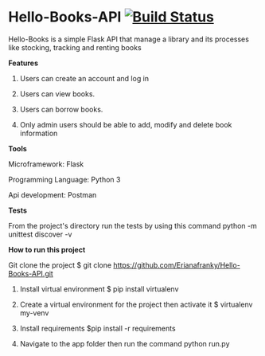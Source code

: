 # Hello-Books-API  [![Build Status](https://travis-ci.org/Erianafranky/Hello-Books-API.svg?branch=master)](https://travis-ci.org/Erianafranky/Hello-Books-API)

Hello-Books is a simple Flask API that manage a library and its processes like stocking, tracking and renting books

**Features**

1. Users can create an account and log in

2. Users can view books.

3. Users can borrow books.

4. Only admin users should be able to add, modify and delete book information 

**Tools**

Microframework: Flask

Programming Language: Python 3

Api development: Postman

**Tests**

From the project's directory run the tests by using this command python -m unittest discover -v

**How to run this project**

Git clone the project $ git clone https://github.com/Erianafranky/Hello-Books-API.git

1. Install virtual environment $ pip install virtualenv

2. Create a virtual environment for the project then activate it $ virtualenv my-venv

3. Install requirements $pip install -r requirements

4. Navigate to the app folder then run the command python run.py



